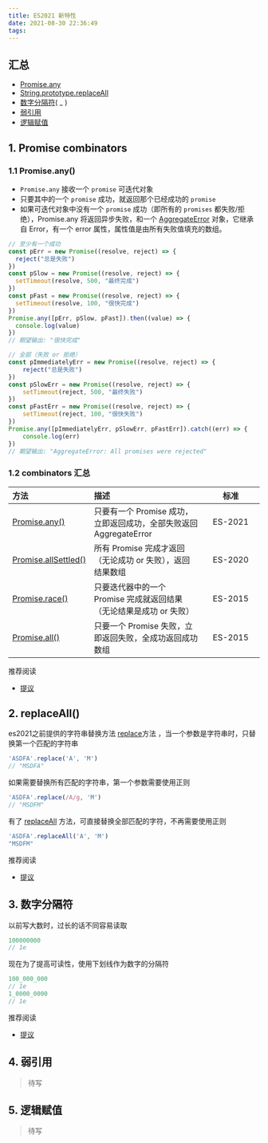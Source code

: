 ```yaml
---
title: ES2021 新特性
date: 2021-08-30 22:36:49
tags:
---
```

## 汇总
- [Promise.any](https://github.com/tc39/proposal-promise-any)
- [String.prototype.replaceAll](https://github.com/tc39/proposal-string-replaceall)
- [数字分隔符](https://github.com/tc39/proposal-numeric-separator)( _ )
- [弱引用](https://github.com/tc39/proposal-weakrefs)
- [逻辑赋值](https://github.com/tc39/proposal-logical-assignment/)

## 1. Promise combinators
### 1.1 Promise.any()
- `Promise.any` 接收一个 `promise` 可迭代对象
- 只要其中的一个 `promise` 成功，就返回那个已经成功的 `promise` 
- 如果可迭代对象中没有一个 `promise` 成功（即所有的 `promises` 都失败/拒绝），Promise.any 将返回异步失败，和一个 [AggregateError](https://developer.mozilla.org/en-US/docs/Web/JavaScript/Reference/Global_Objects/AggregateError) 对象，它继承自 Error，有一个 error 属性，属性值是由所有失败值填充的数组。
```javascript
// 至少有一个成功
const pErr = new Promise((resolve, reject) => {
  reject("总是失败")
})
const pSlow = new Promise((resolve, reject) => {
  setTimeout(resolve, 500, "最终完成")
})
const pFast = new Promise((resolve, reject) => {
  setTimeout(resolve, 100, "很快完成")
})
Promise.any([pErr, pSlow, pFast]).then((value) => {
  console.log(value)
})
// 期望输出: "很快完成"
```
```javascript
// 全部（失败 or 拒绝）
const pImmediatelyErr = new Promise((resolve, reject) => {
    reject("总是失败")
})
const pSlowErr = new Promise((resolve, reject) => {
    setTimeout(reject, 500, "最终失败")
})
const pFastErr = new Promise((resolve, reject) => {
    setTimeout(reject, 100, "很快失败")
})
Promise.any([pImmediatelyErr, pSlowErr, pFastErr]).catch((err) => {
    console.log(err)
})
// 期望输出: "AggregateError: All promises were rejected"
```
### 1.2 combinators 汇总
| 方法 | 描述  | 标准 |
| :-----| :----- | :----: |
| [Promise.any()](https://developer.mozilla.org/zh-CN/docs/Web/JavaScript/Reference/Global_Objects/Promise/any) | 只要有一个 Promise 成功，立即返回成功，全部失败返回 AggregateError | <div style="width: 75pt">ES-2021</div> |
| [Promise.allSettled()](https://developer.mozilla.org/zh-CN/docs/Web/JavaScript/Reference/Global_Objects/Promise/allSettled) | 所有 Promise 完成才返回（无论成功 or 失败），返回结果数组 | <div style="width: 75pt">ES-2020</div> |
| [Promise.race()](https://developer.mozilla.org/zh-CN/docs/Web/JavaScript/Reference/Global_Objects/Promise/race) | 只要迭代器中的一个 Promise 完成就返回结果（无论结果是成功 or 失败） | <div style="width: 75pt">ES-2015</div> |
| [Promise.all()](https://developer.mozilla.org/zh-CN/docs/Web/JavaScript/Reference/Global_Objects/Promise/all) | 只要一个 Promise 失败，立即返回失败，全成功返回成功数组 | <div style="width: 75pt">ES-2015</div> |

推荐阅读
- [提议](https://github.com/tc39/proposal-promise-any)

## 2. replaceAll()
es2021之前提供的字符串替换方法 [replace](https://developer.mozilla.org/zh-CN/docs/Web/JavaScript/Reference/Global_Objects/String/replace)方法 ，当一个参数是字符串时，只替换第一个匹配的字符串
```javascript
'ASDFA'.replace('A', 'M')
// "MSDFA"
```
如果需要替换所有匹配的字符串，第一个参数需要使用正则
```javascript
'ASDFA'.replace(/A/g, 'M')
// "MSDFM"
```
有了 [replaceAll](https://developer.mozilla.org/zh-CN/docs/Web/JavaScript/Reference/Global_Objects/String/replaceAll) 方法，可直接替换全部匹配的字符，不再需要使用正则
```javascript
'ASDFA'.replaceAll('A', 'M')
"MSDFM"
```
推荐阅读
- [提议](https://github.com/tc39/proposal-string-replaceall)

## 3. 数字分隔符
以前写大数时，过长的话不同容易读取
```javascript
100000000
// 1e
```
现在为了提高可读性，使用下划线作为数字的分隔符
```javascript
100_000_000
// 1e
1_0000_0000
// 1e
```
推荐阅读
- [提议](https://github.com/tc39/proposal-numeric-separator)

## 4. 弱引用
> 待写

## 5. 逻辑赋值
> 待写

